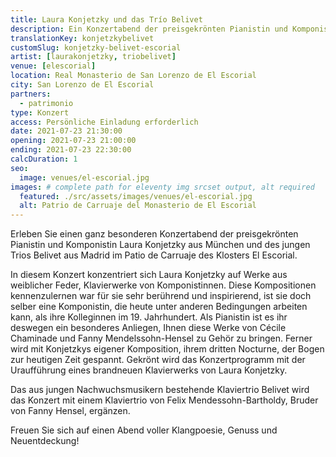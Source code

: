 ```yaml
---
title: Laura Konjetzky und das Trío Belivet
description: Ein Konzertabend der preisgekrönten Pianistin und Komponistin Laura Konjetzky aus München und des jungen Trios Belivet aus Madrid.
translationKey: konjetzkybelivet
customSlug: konjetzky-belivet-escorial
artist: [laurakonjetzky, triobelivet]
venue: [elescorial]
location: Real Monasterio de San Lorenzo de El Escorial
city: San Lorenzo de El Escorial
partners:
  - patrimonio
type: Konzert
access: Persönliche Einladung erforderlich
date: 2021-07-23 21:30:00
opening: 2021-07-23 21:00:00
ending: 2021-07-23 22:30:00
calcDuration: 1
seo:
  image: venues/el-escorial.jpg
images: # complete path for eleventy img srcset output, alt required
  featured: ./src/assets/images/venues/el-escorial.jpg
  alt: Patrio de Carruaje del Monasterio de El Escorial
---
```


Erleben Sie einen ganz besonderen Konzertabend der preisgekrönten Pianistin und Komponistin Laura Konjetzky aus München und des jungen Trios Belivet aus Madrid im Patio de Carruaje des Klosters El Escorial.

In diesem Konzert konzentriert sich Laura Konjetzky auf Werke aus weiblicher Feder, Klavierwerke von Komponistinnen. Diese Kompositionen kennenzulernen war für sie sehr berührend und inspirierend, ist sie doch selber eine Komponistin, die heute unter anderen Bedingungen arbeiten kann, als ihre Kolleginnen im 19. Jahrhundert. Als Pianistin ist es ihr deswegen ein besonderes Anliegen, Ihnen diese Werke von Cécile Chaminade und Fanny Mendelssohn-Hensel zu Gehör zu bringen. Ferner wird mit Konjetzkys eigener Komposition, ihrem dritten Nocturne, der Bogen zur heutigen Zeit gespannt. Gekrönt wird das Konzertprogramm mit der Uraufführung eines brandneuen Klavierwerks von Laura Konjetzky.

Das aus jungen Nachwuchsmusikern bestehende Klaviertrio Belivet wird das Konzert mit einem Klaviertrio von Felix Mendessohn-Bartholdy, Bruder von Fanny Hensel, ergänzen.

Freuen Sie sich auf einen Abend voller Klangpoesie, Genuss und Neuentdeckung!
